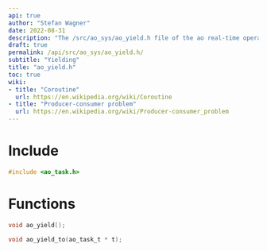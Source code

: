 ```yaml
---
api: true
author: "Stefan Wagner"
date: 2022-08-31
description: "The /src/ao_sys/ao_yield.h file of the ao real-time operating system."
draft: true
permalink: /api/src/ao_sys/ao_yield.h/
subtitle: "Yielding"
title: "ao_yield.h"
toc: true
wiki:
- title: "Coroutine"
  url: https://en.wikipedia.org/wiki/Coroutine
- title: "Producer-consumer problem"
  url: https://en.wikipedia.org/wiki/Producer-consumer_problem
---
```


# Include

```c
#include <ao_task.h>
```

# Functions

```c
void ao_yield();
```

```c
void ao_yield_to(ao_task_t * t);
```
